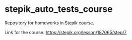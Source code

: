 # stepik_auto_tests_course
Repository for homeworks in Stepik course.

Link for the course:
https://stepik.org/lesson/187065/step/7
